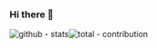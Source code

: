 ### Hi there 👋

<!--
**omitchen/omitchen** is a ✨ _special_ ✨ repository because its `README.md` (this file) appears on your GitHub profile.

Here are some ideas to get you started:

- 🔭 I’m currently working on ...
- 🌱 I’m currently learning ...
- 👯 I’m looking to collaborate on ...
- 🤔 I’m looking for help with ...
- 💬 Ask me about ...
- 📫 How to reach me: ...
- 😄 Pronouns: ...
- ⚡ Fun fact: ...
-->

![github - stats](https://github-readme-stats.vercel.app/api?username=omitchen&theme=dark&show_icons=true)![total - contribution](https://github-readme-streak-stats.herokuapp.com/?user=omitchen&theme=highcontrast)


